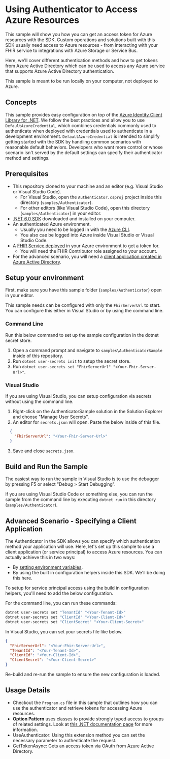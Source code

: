 # Using Authenticator to Access Azure Resources

This sample will show you how you can get an access token for Azure resources with the SDK. Custom operations and solutions built with this SDK usually need access to Azure resources - from interacting with your FHIR service to integrations with Azure Storage or Service Bus.

Here, we'll cover different authentication methods and how to get tokens from Azure Active Directory which can be used to access any Azure service that supports Azure Active Directory authentication.

This sample is meant to be run locally on your computer, not deployed to Azure.

## Concepts

This sample provides easy configuration on top of the [Azure Identity Client Library for .NET](https://docs.microsoft.com/dotnet/api/overview/azure/identity-readme#defaultazurecredential). We follow the best practices and allow you to use `DefaultAzureCredential`, which combines credentials commonly used to authenticate when deployed with credentials used to authenticate in a development environment. `DefaultAzureCredential` is intended to simplify getting started with the SDK by handling common scenarios with reasonable default behaviors. Developers who want more control or whose scenario isn't served by the default settings can specify their authenticator method and settings.

## Prerequisites

- This repository cloned to your machine and an editor (e.g. Visual Studio or Visual Studio Code).
  - For Visual Studio, open the `Authenticator.csproj` project inside this directory (`samples/Authenticator`).
  - For other editors (like Visual Studio Code), open this directory (`samples/Authenticator`) in your editor.
- [.NET 6.0 SDK](https://dotnet.microsoft.com/download) downloaded and installed on your computer.
- An authenticated Azure environment.
  - Usually you need to be logged in with the [Azure CLI](https://docs.microsoft.com/cli/azure/).
  - You also cae be logged into Azure inside Visual Studio or Visual Studio Code.
- A [FHIR Service deployed](https://docs.microsoft.com/azure/healthcare-apis/fhir/fhir-portal-quickstart) in your Azure environment to get a token for.
  - You will need the FHIR Contributor role assigned to your account.
- For the advanced scenario, you will need a [client application created in Azure Active Directory](https://docs.microsoft.com/azure/healthcare-apis/register-application).

## Setup your environment

First, make sure you have this sample folder (`samples/Authenticator`) open in your editor.

This sample needs can be configured with only the `FhirServerUrl` to start. You can configure this either in Visual Studio or by using the command line.

### Command Line

Run this below command to set up the sample configuration in the dotnet secret store.

1. Open a command prompt and navigate to `samples\AuthenticatorSample` inside of this repository.
2. Run `dotnet user-secrets init` to setup the secret store.
3. Run `dotnet user-secrets set "FhirServerUrl" "<Your-Fhir-Server-Url>"`.

### Visual Studio

If you are using Visual Studio, you can setup configuration via secrets without using the command line.

 1. Right-click on the AuthenticatorSample solution in the Solution Explorer and choose "Manage User Secrets".
 2. An editor for `secrets.json` will open. Paste the below inside of this file.

```json
  {
    "FhirServerUrl": "<Your-Fhir-Server-Url>"
  }
```

3. Save and close `secrets.json`.

## Build and Run the Sample

The easiest way to run the sample in Visual Studio is to use the debugger by pressing F5 or select "Debug > Start Debugging".

If you are using Visual Studio Code or something else, you can run the sample from the command line by executing `dotnet run` in this directory (`samples/Authenticator`).

## Advanced Scenario - Specifying a Client Application

The Authenticator in the SDK allows you can specify which authentication method your application will use. Here, let's set up this sample to use a client application (or service principal)  to access Azure resources. You can actually achieve this in two ways:

- By [setting environment variables](https://docs.microsoft.com/dotnet/api/overview/azure/identity-readme#environment-variables).
- By using the built in configuration helpers inside this SDK. We'll be doing this here.

To setup for service principal access using the build in configuration helpers, you'll need to add the below configuration.

For the command line, you can run these commands:

```bash
dotnet user-secrets set "TenantId" "<Your-Tenant-Id>"
dotnet user-secrets set "ClientId" "<Your-Client-Id>"
dotnet user-secrets set "ClientSecret" "<Your-Client-Secret>"
```

In Visual Studio, you can set your secrets file like below.

```json
{
  "FhirServerUrl": "<Your-Fhir-Server-Url>",
  "TenantId": "<Your-Tenant-Id>",
  "ClientId": "<Your-Client-Id>",
  "ClientSecret": "<Your-Client-Secret>"
}
```

Re-build and re-run the sample to ensure the new configuration is loaded.

## Usage Details

- Checkout the `Program.cs` file in this sample that outlines how you can use the authenticator and retrieve tokens for accessing Azure resources.
- **Option Pattern** uses classes to provide strongly typed access to groups of related settings. Look at [this .NET documentation page](https://docs.microsoft.com/dotnet/api/overview/azure/identity-readme#environment-variables) for more information.
- UseAuthenticator: Using this extension method you can set the necessary parameter to authenticate the request.
- GetTokenAsync: Gets an access token via OAuth from Azure Active Directory.
